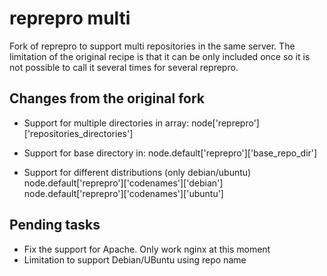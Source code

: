 # reprepro multi

Fork of reprepro to support multi repositories in the same server. The limitation of the original recipe is
that it can be only included once so it is not possible to call it several times for several reprepro.

## Changes from the original fork

* Support for multiple directories in array:
  node['reprepro']['repositories_directories']

* Support for base directory in:
  node.default['reprepro']['base_repo_dir']

* Support for different distributions (only debian/ubuntu)
  node.default['reprepro']['codenames']['debian']
  node.default['reprepro']['codenames']['ubuntu']

## Pending tasks

* Fix the support for Apache. Only work nginx at this moment
* Limitation to support Debian/UBuntu using repo name

